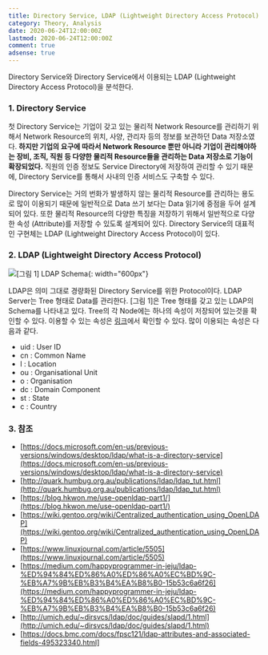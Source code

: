 ```yaml
---
title: Directory Service, LDAP (Lightweight Directory Access Protocol)
category: Theory, Analysis
date: 2020-06-24T12:00:00Z
lastmod: 2020-06-24T12:00:00Z
comment: true
adsense: true
---
```


Directory Service와 Directory Service에서 이용되는 LDAP (Lightweight Directory Access Protocol)을 분석한다.

### 1. Directory Service

첫 Directory Service는 기업이 갖고 있는 물리적 Network Resource를 관리하기 위해서 Network Resource의 위치, 사양, 관리자 등의 정보를 보관하던 Data 저장소였다. **하지만 기업의 요구에 따라서 Network Resource 뿐만 아니라 기업이 관리해야하는 장비, 조직, 직원 등 다양한 물리적 Resource들을 관리하는 Data 저장소로 기능이 확장되었다.** 직원의 인증 정보도 Service Directory에 저장하여 관리할 수 있기 때문에, Directory Service를 통해서 사내의 인증 서비스도 구축할 수 있다.

Directory Service는 거의 번화가 발생하지 않는 물리적 Resource를 관리하는 용도로 많이 이용되기 때문에 일반적으로 Data 쓰기 보다는 Data 읽기에 중점을 두어 설계되어 있다. 또한 물리적 Resource의 다양한 특징을 저장하기 위해서 일반적으로 다양한 속성 (Attribute)를 저장할 수 있도록 설계되어 있다. Directory Service의 대표적인 구현체는 LDAP (Lightweight Directory Access Protocol)이 있다.

### 2. LDAP (Lightweight Directory Access Protocol)

![[그림 1] LDAP Schema]({{site.baseurl}}/images/theory_analysis/Directory_Service_LDAP/LDAP_Schema.PNG){: width="600px"}

LDAP은 의미 그대로 경량화된 Directory Service를 위한 Protocol이다. LDAP Server는 Tree 형태로 Data를 관리한다. [그림 1]은 Tree 형태를 갖고 있는 LDAP의 Schema를 나타내고 있다. Tree의 각 Node에는 하나의 속성이 저장되어 있는것을 확인할 수 있다. 이용할 수 있는 속성은 [링크](https://docs.bmc.com/docs/fpsc121/ldap-attributes-and-associated-fields-495323340.html)에서 확인할 수 있다. 많이 이용되는 속성은 다음과 같다.

* uid : User ID
* cn : Common Name
* l : Location
* ou : Organisational Unit
* o : Organisation
* dc : Domain Component
* st : State
* c : Country

### 3. 참조

* [https://docs.microsoft.com/en-us/previous-versions/windows/desktop/ldap/what-is-a-directory-service](https://docs.microsoft.com/en-us/previous-versions/windows/desktop/ldap/what-is-a-directory-service)
* [http://quark.humbug.org.au/publications/ldap/ldap_tut.html](http://quark.humbug.org.au/publications/ldap/ldap_tut.html)
* [https://blog.hkwon.me/use-openldap-part1/](https://blog.hkwon.me/use-openldap-part1/)
* [https://wiki.gentoo.org/wiki/Centralized_authentication_using_OpenLDAP](https://wiki.gentoo.org/wiki/Centralized_authentication_using_OpenLDAP)
* [https://www.linuxjournal.com/article/5505](https://www.linuxjournal.com/article/5505)
* [https://medium.com/happyprogrammer-in-jeju/ldap-%ED%94%84%ED%86%A0%ED%86%A0%EC%BD%9C-%EB%A7%9B%EB%B3%B4%EA%B8%B0-15b53c6a6f26](https://medium.com/happyprogrammer-in-jeju/ldap-%ED%94%84%ED%86%A0%ED%86%A0%EC%BD%9C-%EB%A7%9B%EB%B3%B4%EA%B8%B0-15b53c6a6f26)
* [http://umich.edu/~dirsvcs/ldap/doc/guides/slapd/1.html](http://umich.edu/~dirsvcs/ldap/doc/guides/slapd/1.html)
* [https://docs.bmc.com/docs/fpsc121/ldap-attributes-and-associated-fields-495323340.html]